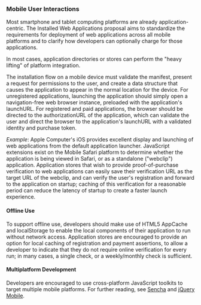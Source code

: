 ### Mobile User Interactions

Most smartphone and tablet computing platforms are already application-centric.  The Installed Web Applications proposal aims to standardize the requirements for deployment of web applications across all mobile platforms and to clarify how developers can optionally charge for those applications.

In most cases, application directories or stores can perform the "heavy lifting" of platform integration.

The installation flow on a mobile device must validate the manifest, present a request for permissions to the user, and create a data structure that causes the application to appear in the normal location for the device.  For unregistered applications, launching the application should simply open a navigation-free web browser instance, preloaded with the application's launchURL.  For registered and paid applications, the browser should be directed to the authorizationURL of the application, which can validate the user and direct the browser to the application's launchURL with a validated identity and purchase token.

*Example*: Apple Computer's iOS provides excellent display and launching of web applications from the default application launcher.  JavaScript extensions exist on the Mobile Safari platform to determine whether the application is being viewed in Safari, or as a standalone ("webclip") application.  Application stores that wish to provide proof-of-purchase verification to web applications can easily save their verification URL as the target URL of the webclip, and can verify the user's registration and forward to the application on startup; caching of this verification for a reasonable period can reduce the latency of startup to create a faster launch experience.

#### Offline Use

To support offline use, developers should make use of HTML5 AppCache and localStorage to enable the local components of their application to run without network access.  Application stores are encouraged to provide an option for local caching of registration and payment assertions, to allow a developer to indicate that they do not require online verification for every run; in many cases, a single check, or a weekly/monthly check is sufficient.

#### Multiplatform Development

Developers are encouraged to use cross-platform JavaScript toolkits to target multiple mobile platforms.  For further reading, see <a href="http://www.sencha.com/products/touch/">Sencha</a> and <a href="http://jquerymobile.com/">jQuery Mobile</a>.
